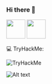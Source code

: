 ### Hi there 👋

  <a href="https://www.instagram.com/drahemqlf"><img src="https://www.freepnglogos.com/uploads/logo-ig-png/logo-ig-instagram-new-logo-vector-download-13.png" width="50" height="50"/></a>
  <a href="https://www.twitter.com/ActeDeBarbarie"><img src="https://img.freepik.com/vecteurs-libre/nouveau-logo-twitter-2023-x-fond-blanc-vecteur_1017-45422.jpg?w=740&t=st=1704960856~exp=1704961456~hmac=dc966b29312c718b22c6cb06afcf8d8ad5f930b0a7f7c9723322240b7e553ccf" width="50" height="50"/></a>
  
💻 TryHackMe:
<HTML> 
   <img src="https://tryhackme-badges.s3.amazonaws.com/Jordaah.png" alt="TryHackMe"></HTML>

![Alt text](https://spotify-recently-played-readme.vercel.app/api?user=31tyz6y357cpsagk7pir4b4jiowa)
